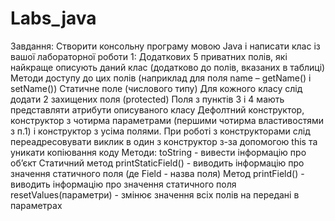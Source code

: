 # Labs_java
Завдання:
Створити консольну програму мовою Java і написати клас із вашої лабораторної роботи 1:
Додаткових 5 приватних полів, які найкраще описують даний клас (додатково до полів, вказаних в таблиці)
Методи доступу до цих полів (наприклад для поля name – getName() і setName())
Статичне поле (числового типу)
Для кожного класу слід додати 2 захищених поля (protected)
Поля з пунктів 3 і 4 мають представляти атрибути описуваного класу
Дефолтний конструктор, конструктор з чотирма параметрами (першими чотирма властивостями з п.1) і конструктор з усіма полями. При роботі з конструкторами слід переадресовувати виклик в один з конструктор з-за допомогою this та уникати копіювання коду
Методи:
toString - вивести інформацію про об’єкт
Статичний метод printStaticField() - виводить інформацію про значення статичного поля (де Field - назва поля)
Метод printField()  - виводить інформацію про значення статичного поля
resetValues(параметри) - змінює значення всіх полів на передані в параметрах
